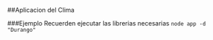 ##Aplicacion del Clima

###Ejemplo
Recuerden ejecutar las librerias necesarias
```node app -d "Durango"```